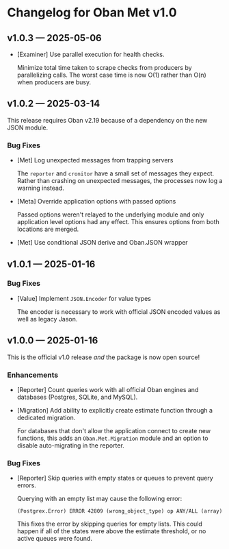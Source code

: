 # Changelog for Oban Met v1.0

## v1.0.3 — 2025-05-06

- [Examiner] Use parallel execution for health checks.

  Minimize total time taken to scrape checks from producers by parallelizing calls. The worst case
  time is now O(1) rather than O(n) when producers are busy.

## v1.0.2 — 2025-03-14

This release requires Oban v2.19 because of a dependency on the new JSON module.

### Bug Fixes

- [Met] Log unexpected messages from trapping servers

  The `reporter` and `cronitor` have a small set of messages they expect. Rather than crashing on
  unexpected messages, the processes now log a warning instead.

- [Meta] Override application options with passed options

  Passed options weren't relayed to the underlying module and only application level options had
  any effect. This ensures options from both locations are merged.

- [Met] Use conditional JSON derive and Oban.JSON wrapper

## v1.0.1 — 2025-01-16

### Bug Fixes

- [Value] Implement `JSON.Encoder` for value types

  The encoder is necessary to work with official JSON encoded values as well as legacy Jason.

## v1.0.0 — 2025-01-16

This is the official v1.0 release _and_ the package is now open source!

### Enhancements

- [Reporter] Count queries work with all official Oban engines and databases (Postgres, SQLite,
  and MySQL).

- [Migration] Add ability to explicitly create estimate function through a dedicated migration.

  For databases that don't allow the application connect to create new functions, this adds an
  `Oban.Met.Migration` module and an option to disable auto-migrating in the reporter.

### Bug Fixes

- [Reporter] Skip queries with empty states or queues to prevent query errors.

  Querying with an empty list may cause the following error:

  ```
  (Postgrex.Error) ERROR 42809 (wrong_object_type) op ANY/ALL (array)
  ```

  This fixes the error by skipping queries for empty lists. This could happen if all of the states
  were above the estimate threshold, or no active queues were found.
